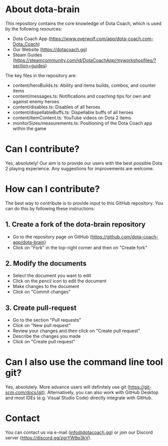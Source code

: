 # About dota-brain

This repository contains the core knowledge of Dota Coach, which is used by the following resources:

- Dota Coach App (https://www.overwolf.com/app/dota-coach.com-Dota_Coach)
- Our Website (https://dotacoach.gg)
- Steam Guides (https://steamcommunity.com/id/DotaCoachApp/myworkshopfiles/?section=guides)

The key files in the repository are:

- content/heroBuilds.ts: Ability and items builds, combos, and counter items
- content/messages.ts: Notifications and coaching tips for own and against enemy heroes
- content/disables.ts: Disables of all heroes
- content/dispellableBuffs.ts: Dispellable buffs of all heroes
- content/itemContent.ts: YouTube videos on Dota 2 items
- monitorSizes/measurements.ts: Positioning of the Dota Coach app within the game

# Can I contribute?

Yes, absolutely! Our aim is to provide our users with the best possible Dota 2 playing experience. Any suggestions for improvements are welcome.

# How can I contribute?

The best way to contribute is to provide input to this GitHub repository. You can do this by following these instructions:

## 1. Create a fork of the dota-brain repository

- Go to the repository page on GitHub (https://github.com/dota-coach-app/dota-brain)
- Click on "Fork" in the top-right corner and then on "Create fork"

## 2. Modify the documents

- Select the document you want to edit
- Click on the pencil icon to edit the document
- Make changes to the document
- Click on "Commit changes"

## 3. Create pull-request

- Go to the section "Pull requests"
- Click on "New pull request"
- Review your changes and then click on "Create pull request"
- Describe the changes you made
- Click on "Create pull request"

# Can I also use the command line tool git?

Yes, absolutely. More advance users will definitely use git (https://git-scm.com/docs/git). Alternatively, you can also work with GitHub Desktop and most IDEs (e.g. Visual Studio Code) directly integrate with GitHub.

# Contact

You can contact us via e-mail (info@dotacoach.gg) or join our Discord server (https://discord.gg/zgrYW8p3kV).
